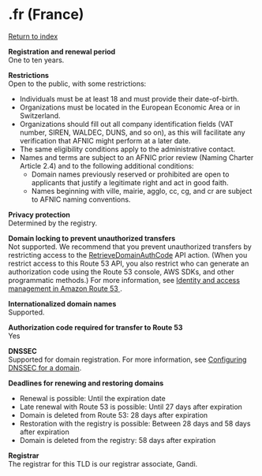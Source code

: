 # \.fr \(France\)<a name="fr"></a>

[Return to index](registrar-tld-list.md#index)

**Registration and renewal period**  
One to ten years\.

**Restrictions**  
Open to the public, with some restrictions:  
+ Individuals must be at least 18 and must provide their date\-of\-birth\. 
+ Organizations must be located in the European Economic Area or in Switzerland\. 
+ Organizations should fill out all company identification fields \(VAT number, SIREN, WALDEC, DUNS, and so on\), as this will facilitate any verification that AFNIC might perform at a later date\.
+ The same eligibility conditions apply to the administrative contact\.
+ Names and terms are subject to an AFNIC prior review \(Naming Charter Article 2\.4\) and to the following additional conditions:
  + Domain names previously reserved or prohibited are open to applicants that justify a legitimate right and act in good faith\.
  + Names beginning with ville, mairie, agglo, cc, cg, and cr are subject to AFNIC naming conventions\. 

**Privacy protection**  
Determined by the registry\.

**Domain locking to prevent unauthorized transfers**  
Not supported\. We recommend that you prevent unauthorized transfers by restricting access to the [RetrieveDomainAuthCode](https://docs.aws.amazon.com/Route53/latest/APIReference/API_domains_RetrieveDomainAuthCode.html) API action\. \(When you restrict access to this Route 53 API, you also restrict who can generate an authorization code using the Route 53 console, AWS SDKs, and other programmatic methods\.\) For more information, see [Identity and access management in Amazon Route 53 ](auth-and-access-control.md)\.

**Internationalized domain names**  
Supported\.

**Authorization code required for transfer to Route 53**  
Yes

**DNSSEC**  
Supported for domain registration\. For more information, see [Configuring DNSSEC for a domain](domain-configure-dnssec.md)\.

**Deadlines for renewing and restoring domains**  
+ Renewal is possible: Until the expiration date
+ Late renewal with Route 53 is possible: Until 27 days after expiration
+ Domain is deleted from Route 53: 28 days after expiration
+ Restoration with the registry is possible: Between 28 days and 58 days after expiration
+ Domain is deleted from the registry: 58 days after expiration

**Registrar**  
The registrar for this TLD is our registrar associate, Gandi\.